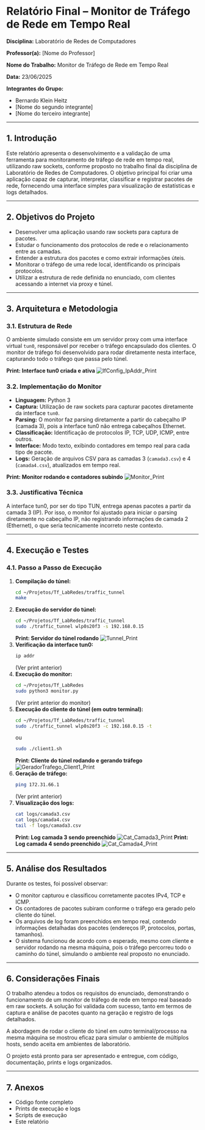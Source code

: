 # Relatório Final – Monitor de Tráfego de Rede em Tempo Real

**Disciplina:** Laboratório de Redes de Computadores

**Professor(a):** [Nome do Professor]

**Nome do Trabalho:** Monitor de Tráfego de Rede em Tempo Real

**Data:** 23/06/2025

**Integrantes do Grupo:**
- Bernardo Klein Heitz
- [Nome do segundo integrante]
- [Nome do terceiro integrante]

---

## 1. Introdução

Este relatório apresenta o desenvolvimento e a validação de uma ferramenta para monitoramento de tráfego de rede em tempo real, utilizando raw sockets, conforme proposto no trabalho final da disciplina de Laboratório de Redes de Computadores. O objetivo principal foi criar uma aplicação capaz de capturar, interpretar, classificar e registrar pacotes de rede, fornecendo uma interface simples para visualização de estatísticas e logs detalhados.

---

## 2. Objetivos do Projeto

- Desenvolver uma aplicação usando raw sockets para captura de pacotes.
- Estudar o funcionamento dos protocolos de rede e o relacionamento entre as camadas.
- Entender a estrutura dos pacotes e como extrair informações úteis.
- Monitorar o tráfego de uma rede local, identificando os principais protocolos.
- Utilizar a estrutura de rede definida no enunciado, com clientes acessando a internet via proxy e túnel.

---

## 3. Arquitetura e Metodologia

### 3.1. Estrutura de Rede

O ambiente simulado consiste em um servidor proxy com uma interface virtual `tun0`, responsável por receber o tráfego encapsulado dos clientes. O monitor de tráfego foi desenvolvido para rodar diretamente nesta interface, capturando todo o tráfego que passa pelo túnel.

**Print: Interface tun0 criada e ativa**
![IfConfig_IpAddr_Print](prints/IfConfig_IpAddr_Print.png)

### 3.2. Implementação do Monitor

- **Linguagem:** Python 3
- **Captura:** Utilização de raw sockets para capturar pacotes diretamente da interface `tun0`.
- **Parsing:** O monitor faz parsing diretamente a partir do cabeçalho IP (camada 3), pois a interface tun0 não entrega cabeçalhos Ethernet.
- **Classificação:** Identificação de protocolos IP, TCP, UDP, ICMP, entre outros.
- **Interface:** Modo texto, exibindo contadores em tempo real para cada tipo de pacote.
- **Logs:** Geração de arquivos CSV para as camadas 3 (`camada3.csv`) e 4 (`camada4.csv`), atualizados em tempo real.

**Print: Monitor rodando e contadores subindo**
![Monitor_Print](prints/Monitor_Print.png)

### 3.3. Justificativa Técnica

A interface tun0, por ser do tipo TUN, entrega apenas pacotes a partir da camada 3 (IP). Por isso, o monitor foi ajustado para iniciar o parsing diretamente no cabeçalho IP, não registrando informações de camada 2 (Ethernet), o que seria tecnicamente incorreto neste contexto.

---

## 4. Execução e Testes

### 4.1. Passo a Passo de Execução

1. **Compilação do túnel:**
   ```bash
   cd ~/Projetos/Tf_LabRedes/traffic_tunnel
   make
   ```
2. **Execução do servidor do túnel:**
   ```bash
   cd ~/Projetos/Tf_LabRedes/traffic_tunnel
   sudo ./traffic_tunnel wlp0s20f3 -s 192.168.0.15
   ```
   **Print: Servidor do túnel rodando**
   ![Tunnel_Print](prints/Tunnel_Print.png)
3. **Verificação da interface tun0:**
   ```bash
   ip addr
   ```
   (Ver print anterior)
4. **Execução do monitor:**
   ```bash
   cd ~/Projetos/Tf_LabRedes
   sudo python3 monitor.py
   ```
   (Ver print anterior do monitor)
5. **Execução do cliente do túnel (em outro terminal):**
   ```bash
   cd ~/Projetos/Tf_LabRedes/traffic_tunnel
   sudo ./traffic_tunnel wlp0s20f3 -c 192.168.0.15 -t
   ```
   ou
   ```bash
   sudo ./client1.sh
   ```
   **Print: Cliente do túnel rodando e gerando tráfego**
   ![GeradorTrafego_Client1_Print](prints/GeradorTrafego_Client1_Print.png)
6. **Geração de tráfego:**
   ```bash
   ping 172.31.66.1
   ```
   (Ver print anterior)
7. **Visualização dos logs:**
   ```bash
   cat logs/camada3.csv
   cat logs/camada4.csv
   tail -f logs/camada3.csv
   ```
   **Print: Log camada 3 sendo preenchido**
   ![Cat_Camada3_Print](prints/Cat_Camada3_Print.png)
   **Print: Log camada 4 sendo preenchido**
   ![Cat_Camada4_Print](prints/Cat_Camada4_Print.png)

---

## 5. Análise dos Resultados

Durante os testes, foi possível observar:

- O monitor capturou e classificou corretamente pacotes IPv4, TCP e ICMP.
- Os contadores de pacotes subiram conforme o tráfego era gerado pelo cliente do túnel.
- Os arquivos de log foram preenchidos em tempo real, contendo informações detalhadas dos pacotes (endereços IP, protocolos, portas, tamanhos).
- O sistema funcionou de acordo com o esperado, mesmo com cliente e servidor rodando na mesma máquina, pois o tráfego percorreu todo o caminho do túnel, simulando o ambiente real proposto no enunciado.

---

## 6. Considerações Finais

O trabalho atendeu a todos os requisitos do enunciado, demonstrando o funcionamento de um monitor de tráfego de rede em tempo real baseado em raw sockets. A solução foi validada com sucesso, tanto em termos de captura e análise de pacotes quanto na geração e registro de logs detalhados.

A abordagem de rodar o cliente do túnel em outro terminal/processo na mesma máquina se mostrou eficaz para simular o ambiente de múltiplos hosts, sendo aceita em ambientes de laboratório.

O projeto está pronto para ser apresentado e entregue, com código, documentação, prints e logs organizados.

---

## 7. Anexos

- Código fonte completo
- Prints de execução e logs
- Scripts de execução
- Este relatório 